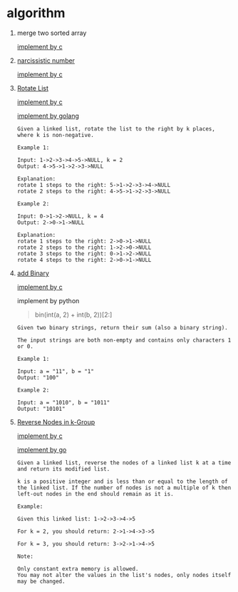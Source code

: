 # algorithm

1. merge two sorted array

   [implement by c](./src/MergeTwoSortedArray.c)
   
2. [narcissistic number](http://acm.hdu.edu.cn/showproblem.php?pid=2010)

   [implement by c](./src/narcissisticNumber.c)

3. [Rotate List](https://leetcode.com/problems/rotate-list/)

   [implement by c](./src/rotateList.c)

   [implement by golang](./src/rotateList.go)
   ```
   Given a linked list, rotate the list to the right by k places, where k is non-negative.
   
   Example 1:
   
   Input: 1->2->3->4->5->NULL, k = 2
   Output: 4->5->1->2->3->NULL
   
   Explanation:
   rotate 1 steps to the right: 5->1->2->3->4->NULL
   rotate 2 steps to the right: 4->5->1->2->3->NULL
   
   Example 2:
   
   Input: 0->1->2->NULL, k = 4
   Output: 2->0->1->NULL
   
   Explanation:
   rotate 1 steps to the right: 2->0->1->NULL
   rotate 2 steps to the right: 1->2->0->NULL
   rotate 3 steps to the right: 0->1->2->NULL
   rotate 4 steps to the right: 2->0->1->NULL
   ```

4. [add Binary](https://leetcode.com/problems/add-binary/)

   [implement by c](./src/addBinary.c)
   
   implement by python
   > bin(int(a, 2) + int(b, 2))[2:]

   ```
   Given two binary strings, return their sum (also a binary string).

   The input strings are both non-empty and contains only characters 1 or 0.

   Example 1:

   Input: a = "11", b = "1"
   Output: "100"
   
   Example 2:

   Input: a = "1010", b = "1011"
   Output: "10101"
   ```
   
5. [Reverse Nodes in k-Group](https://leetcode.com/problems/reverse-nodes-in-k-group/)

   [implement by c](./src/reverseNodeKGroup.c)
   
   [implement by go](./src/reverseNodeKGroup.go)
   
   ```
   Given a linked list, reverse the nodes of a linked list k at a time and return its modified list.

   k is a positive integer and is less than or equal to the length of the linked list. If the number of nodes is not a multiple of k then left-out nodes in the end should remain as it is.

   Example:

   Given this linked list: 1->2->3->4->5

   For k = 2, you should return: 2->1->4->3->5

   For k = 3, you should return: 3->2->1->4->5

   Note:

   Only constant extra memory is allowed.
   You may not alter the values in the list's nodes, only nodes itself may be changed.
   
   ```

